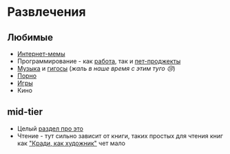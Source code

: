 # Развлечения

## Любимые

- [Интернет-мемы](memes/index.md)
- Программирование - как [работа](../../c/index.md), так и [пет-проджекты](../../c/mvp.md)
- [Музыка](mu/index.md) и [гигосы](mu/Gigs.md) (_жаль в наше время с этим туго 😢_)
- [Порно](porn.md)
- [Игры](games/index.md)
- Кино

## mid-tier

- Целый [раздел про это](./mid/index.md)
- Чтение - тут сильно зависит от книги, таких простых для чтения книг как ["Кради, как художник"](https://www.mann-ivanov-ferber.ru/books/paperbook/steal-artist/) чет мало
